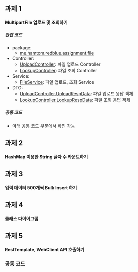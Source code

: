 ## 과제 1
#### MultipartFile 업로드 및 조회하기
##### 관련 코드
- package:
  - <a href="">me.hamtom.redblue.assignment.file</a>
- Controller:
  - <a href="">UploadController</a>: 파일 업로드 Controller
  - <a href="">LookupController</a>: 파일 조회 Controller
- Service:
  - <a href="">FileService</a>: 파일 업로드, 조회 Service
- DTO:
  - <a href="">UploadController.UploadRespData</a>: 파일 업로드 응답 객체
  - <a href="">LookupController.LookupRespData</a>: 파일 조회 응답 객체

##### 공통 코드
- 아래 [공통 코드](#공통-코드) 부분에서 확인 가능    

## 과제 2
#### HashMap 이용한 String 글자 수 카운트하기

## 과제 3
#### 입력 데이터 500개씩 Bulk Insert 하기

## 과제 4
#### 클래스 다이어그램

## 과제 5
#### RestTemplate, WebClient API 호출하기


### 공통 코드

